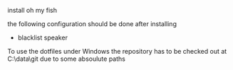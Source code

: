 install oh my fish

the following configuration should be done after installing
 - blacklist speaker

To use the dotfiles under Windows the repository has to be checked out at C:\data\git due to some absoulute paths
